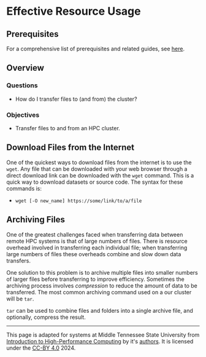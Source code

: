 # Effective Resource Usage

## Prerequisites

For a comprehensive list of prerequisites and related guides, see [here](./getting_started.md#prerequisites).

## Overview

### Questions
- How do I transfer files to (and from) the cluster?

### Objectives
- Transfer files to and from an HPC cluster.

## Download Files from the Internet

One of the quickest ways to download files from the internet is to use the ```wget```. Any file that can be downloaded with your web browser through a direct download link can be downloaded with the ```wget``` command. This is a quick way to download datasets or source code. The syntax for these commands is:
- ```wget [-O new_name] https://some/link/to/a/file```

## Archiving Files

One of the greatest challenges faced when transferring data between remote HPC systems is that of large numbers of files. There is resource overhead involved in transferring each individual file; when transferring large numbers of files these overheads combine and slow down data transfers.

One solution to this problem is to archive multiple files into smaller numbers of larger files before transferring to improve efficiency. Sometimes the archiving process involves *compression* to reduce the amount of data to be transferred. The most common archiving command used on a our cluster will be ```tar```.

```tar``` can be used to combine files and folders into a single archive file, and optionally, compress the result.





---

This page is adapted for systems at Middle Tennessee State University from [Introduction to High-Performance Computing](https://carpentries-incubator.github.io/hpc-intro/) by it's [authors](https://carpentries-incubator.github.io/hpc-intro/setup.html). It is licensed under the [CC-BY 4.0](https://creativecommons.org/licenses/by/4.0/) 2024.